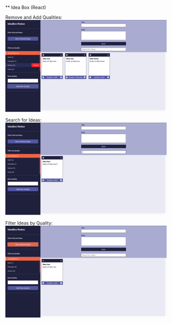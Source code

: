 ** Idea Box (React)


Remove and Add Qualities:
![Desktop layout](https://github.com/hndfaw/Idea-Box-React/blob/master/src/images/Screen%20Shot%202019-07-01%20at%2011.13.07%20AM.png)

Search for Ideas:
![Desktop layout](https://github.com/hndfaw/Idea-Box-React/blob/master/src/images/Screen%20Shot%202019-07-01%20at%2011.13.44%20AM.png)

Filter Ideas by Quality:
![Desktop layout](https://github.com/hndfaw/Idea-Box-React/blob/master/src/images/Screen%20Shot%202019-07-01%20at%2011.14.00%20AM.png)
